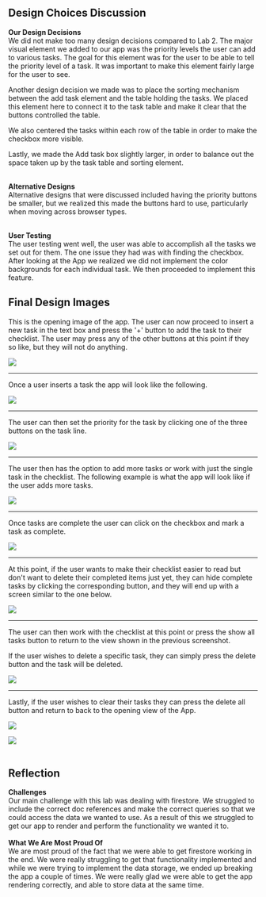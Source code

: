 Design Choices Discussion
------------------------------------------------------
**Our Design Decisions** <br>
We did not make too many design decisions compared to Lab 2. The major visual element we added to our app was the 
priority levels the user can add to various tasks. The goal for this element was for the user to be able to tell the
priority level of a task. It was important to make this element fairly large for the user to see.

Another design decision we made was to place the sorting mechanism between the add task element and the table holding 
the tasks. We placed this element here to connect it to the task table and make it clear that the buttons controlled the
table.

We also centered the tasks within each row of the table in order to make the checkbox more visible.

Lastly, we made the Add task box slightly larger, in order to balance out the space taken up by the task table and 
sorting element.
<br>
<br>

**Alternative Designs** <br>
Alternative designs that were discussed included having the priority buttons be smaller, but we realized this made the
buttons hard to use, particularly when moving across browser types. 
<br>
<br>

**User Testing** <br>
The user testing went well, the user was able to accomplish all the tasks we set out for them. The one issue they had 
was with finding the checkbox. After looking at the App we realized we did not implement the color backgrounds for each 
individual task. We then proceeded to implement this feature.

Final Design Images
------------------------------------------------------
This is the opening image of the app. The user can now proceed to insert a new task in the text box and press the '+'
button to add the task to their checklist. The user may press any of the other buttons at this point if they so like, but
they will not do anything.

![](docs/Screenshots/openApp.png)

-----

Once a user inserts a task the app will look like the following.

![](docs/Screenshots/oneTask.png)

----

The user can then set the priority for the task by clicking one of the three buttons on the task line.

![](docs/Screenshots/oneTask_priority.png)

----

The user then has the option to add more tasks or work with just the single task in the checklist. The following example 
is what the app will look like if the user adds more tasks.

![](docs/Screenshots/moreTasks.png)

----

Once tasks are complete the user can click on the checkbox and mark a task as complete.

![](docs/Screenshots/someChecked.png)

----

At this point, if the user wants to make their checklist easier to read but don't want to delete their completed items 
just yet, they can hide complete tasks by clicking the corresponding button, and they will end up with a screen similar 
to the one below.

![](docs/Screenshots/hideCompleted.png)

----

The user can then work with the checklist at this point or press the show all tasks button to return to the view shown 
in the previous screenshot.

If the user wishes to delete a specific task, they can simply press the delete button and the task will be deleted.

![](docs/Screenshots/deleteTask.png)

----

Lastly, if the user wishes to clear their tasks they can press the delete all button and return to back to the opening 
view of the App.

![](docs/Screenshots/allChecked.png)

![](docs/Screenshots/openApp.png)
<br><br>

Reflection
------------------------------------------------------
**Challenges**<br>
Our main challenge with this lab was dealing with firestore. We struggled to include the correct doc references and make
the correct queries so that we could access the data we wanted to use. As a result of this we struggled to get our app
to render and perform the functionality we wanted it to.
<br>
<br>
**What We Are Most Proud Of**<br>
We are most proud of the fact that we were able to get firestore working in the end. We were really struggling to get 
that functionality implemented and while we were trying to implement the data storage, we ended up breaking the app a 
couple of times. We were really glad we were able to get the app rendering correctly, and able to store data at the same 
time.